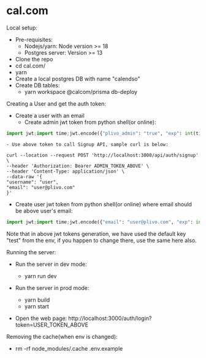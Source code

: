 # cal.com

Local setup:
  - Pre-requisites:
    - Nodejs/yarn: Node version >= 18
    - Postgres server: Version >= 13
  - Clone the repo
  - cd cal.com/
  - yarn
  - Create a local postgres DB with name "calendso"
  - Create DB tables: 
     - yarn workspace @calcom/prisma db-deploy

Creating a User and get the auth token:
  - Create a user with an email
    - Create admin jwt token from python shell(or online):
```python
import jwt;import time;jwt.encode({"plivo_admin": "true", "exp": int(time.time()) + 600000000}, 'test')
```
    - Use above token to call Signup API, sample curl is below:
```text
curl --location --request POST 'http://localhost:3000/api/auth/signup' \
--header 'Authorization: Bearer ADMIN_TOKEN_ABOVE' \
--header 'Content-Type: application/json' \
--data-raw '{
"username": "user",
"email": "user@plivo.com"
}'
```
  - Create user jwt token from python shell(or online) where email should be above user's email:
```python
import jwt;import time;jwt.encode({"email": "user@plivo.com", "exp": int(time.time()) + 600000000}, 'test')
```
Note that in above jwt tokens generation, we have used the default key "test" from the env, if you happen to change there, use the same here also.

Running the server:
  - Run the server in dev mode: 
    - yarn run dev
  - Run the server in prod mode:
    - yarn build
    - yarn start

  - Open the web page: http://localhost:3000/auth/login?token=USER_TOKEN_ABOVE  
  
Removing the cache(when env is changed):
  - rm -rf node_modules/.cache .env.example
